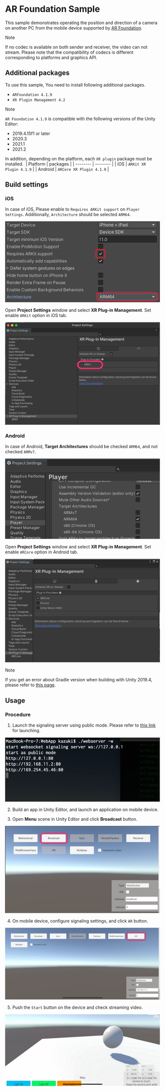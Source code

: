 # AR Foundation Sample

This sample demonstrates operating the position and direction of a camera on another PC from the mobile device supported by [AR Foundation](https://docs.unity3d.com/Packages/com.unity.xr.arfoundation@latest).

> [!NOTE]
> If no codec is available on both sender and receiver, the video can not stream. Please note that the compatibility of codecs is different corresponding to platforms and graphics API.

## Additional packages

To use this sample, You need to install following additional packages.

- `ARFoundation 4.1.9`
- `XR Plugin Management 4.2`

> [!NOTE]
> `AR Foundation 4.1.9` is compatible with the following versions of the Unity Editor:
> - 2019.4.15f1 or later
> - 2020.3
> - 2021.1
> - 2021.2

In addition, depending on the platform, each `XR plugin` package must be installed.
​
| Platform | packages |
| -------- | -------- |
| iOS      | `ARKit XR Plugin 4.1.9` |
| Android  | `ARCore XR Plugin 4.1.9` |

## Build settings

### iOS

In case of iOS, Please enable to `Requires ARKit support` on `Player Settings`. Additionally, `Architecture` should be selected `ARM64`.

![Player Settings](images/playersettings_arkit.png)

Open **Project Settings** window and select **XR Plug-in Management**. Set enable `ARKit` option in iOS tab.

![XRPlugin Enable ARKit](images/xrplugin_enable_arkit.png)

### Android

In case of Android, **Target Architectures** should be checked `ARM64`, and not checked `ARMv7`.

![Player Settings](images/playersettings_arcore.png)

Open **Project Settings** window and select **XR Plug-in Management**. Set enable `ARCore` option in Android tab.

![XRPlugin Enable ARCore](images/xrplugin_enable_arcore.png)

> [!NOTE]
> If you get an error about Gradle version when building with Unity 2019.4, please refer to [this page](https://developers.google.com/ar/develop/unity/android-11-build).

## Usage

### Procedure

1) Launch the signaling server using public mode. Please refer to [this link](webapp.md) for launching.

![Launch web server](images/launch_webserver_public_mode.png)

2) Build an app in Unity Editor, and launch an application on mobile device.

3) Open **Menu** scene in Unity Editor and click **Broadcast** button.

![Open Broadcast scene](images/open_broadcast_scene.png)

4) On mobile device, configure signaling settings, and click `AR` button.

![Open AR scene](images/open_ar_scene.png)

5) Push the `Start` button on the device and check streaming video.

![Play AR sample](images/play_sample_ar.png)
